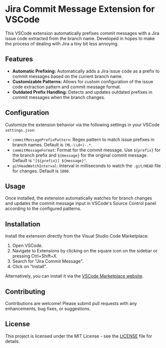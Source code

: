 # Jira Commit Message Extension for VSCode

This VSCode extension automatically prefixes commit messages with a Jira issue code extracted from the branch name.
Developed in hopes to make the process of dealing with Jira a tiny bit less annoying.

## Features

- **Automatic Prefixing:** Automatically adds a Jira issue code as a prefix to commit messages based on the current branch name.
- **Customizable Patterns:** Allows for custom configuration of the issue code extraction pattern and commit message format.
- **Outdated Prefix Handling:** Detects and updates outdated prefixes in commit messages when the branch changes.

## Configuration

Customize the extension behavior via the following settings in your VSCode `settings.json`:

- `commitMessagePrefixPattern`: Regex pattern to match issue prefixes in branch names. Default is `(ML-\\d+)-.*`.
- `commitMessageFormat`: Format for the commit message. Use `${prefix}` for the branch prefix and `${message}` for the original commit message. Default is `"[${prefix}] ${message}"`.
- `gitHeadWatchInterval`: Interval in milliseconds to watch the `.git/HEAD` file for changes. Default is `1000`.

## Usage

Once installed, the extension automatically watches for branch changes and updates the commit message input in VSCode's Source Control panel according to the configured patterns.

## Installation

Install the extension directly from the Visual Studio Code Marketplace:
1. Open VSCode.
2. Navigate to Extensions by clicking on the square icon on the sidebar or pressing Ctrl+Shift+X.
3. Search for "Jira Commit Message".
4. Click on "Install".

Alternatively, you can install it via the [VSCode Marketplace website](https://marketplace.visualstudio.com/items?itemName=KiviCode.jira-commit-message).

## Contributing

Contributions are welcome! Please submit pull requests with any enhancements, bug fixes, or suggestions.

## License

This project is licensed under the MIT License - see the [LICENSE](https://github.com/kivicode/Jira-Commit-Message/LICENSE) file for details.
